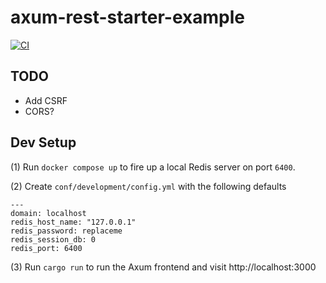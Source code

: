# axum-rest-starter-example

[![CI](https://github.com/bsodmike/register_otp/actions/workflows/rust.yml/badge.svg)](https://github.com/bsodmike/register_otp/actions/workflows/rust.yml)

## TODO

- Add CSRF
- CORS?

## Dev Setup

(1) Run `docker compose up` to fire up a local Redis server on port `6400`.

(2) Create `conf/development/config.yml` with the following defaults

```
---
domain: localhost
redis_host_name: "127.0.0.1"
redis_password: replaceme
redis_session_db: 0
redis_port: 6400
```

(3) Run `cargo run` to run the Axum frontend and visit http://localhost:3000
